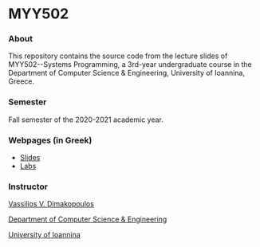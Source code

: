 # MYY502

### About

This repository contains the source code from the lecture slides of 
MYY502--Systems Programming, a 3rd-year undergraduate course in the 
Department of Computer Science & Engineering, University of Ioannina, Greece.

### Semester

Fall semester of the 2020-2021 academic year.

### Webpages (in Greek)

 * [Slides](http://www.cse.uoi.gr/~dimako/teaching/fall20.html)
 * [Labs](http://cse.uoi.gr/~myy502/2020/)

### Instructor

[Vassilios V. Dimakopoulos](http://cse.uoi.gr/~dimako)

[Department of Computer Science & Engineering](http://www.cse.uoi.gr)

[University of Ioannina](http://www.uoi.gr)
